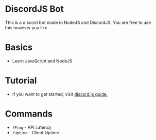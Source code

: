 # DiscordJS Bot
This is a discord bot made in NodeJS and DiscordJS.
You are free to use this however you like.
# Basics
- Learn JavaScript and NodeJS
# Tutorial
- If you want to get started, visit [discord.js guide.](https://discordjs.guide/)
# Commands
- `!Ping` - API Latency
- `!Uptime` - Client Uptime
